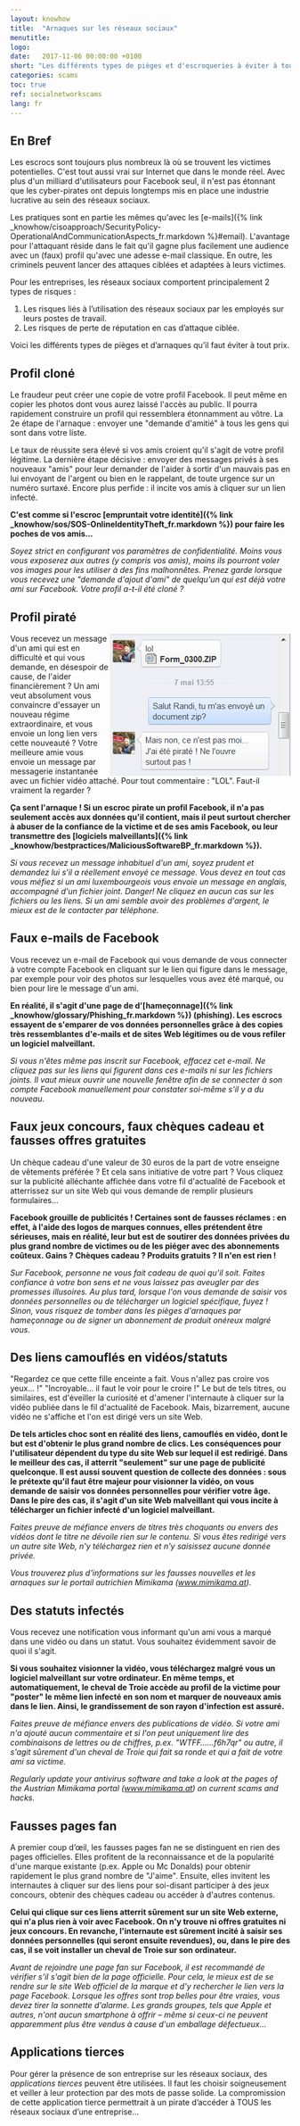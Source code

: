 ```yaml
---
layout: knowhow
title:  "Arnaques sur les réseaux sociaux"
menutitle:  
logo:
date:   2017-11-06 00:00:00 +0100
short: "Les différents types de pièges et d'escroqueries à éviter à tout prix"
categories: scams
toc: true
ref: socialnetworkscams
lang: fr
---
```

## En Bref
Les escrocs sont toujours plus nombreux là où se trouvent les victimes potentielles. C'est tout aussi vrai sur Internet que dans le monde réel. Avec plus d'un milliard d'utilisateurs pour Facebook seul, il n'est pas étonnant que les cyber-pirates ont depuis longtemps mis en place une industrie lucrative au sein des réseaux sociaux.

Les pratiques sont en partie les mêmes qu'avec les [e-mails]({% link _knowhow/cisoapproach/SecurityPolicy-OperationalAndCommunicationAspects_fr.markdown %}#email). L'avantage pour l'attaquant réside dans le fait qu'il gagne plus facilement une audience avec un (faux) profil qu'avec une adesse e-mail classique. En outre, les criminels peuvent lancer des attaques ciblées et adaptées à leurs victimes.

Pour les entreprises, les réseaux sociaux comportent principalement 2 types de risques :

1. Les risques liés à l’utilisation des réseaux sociaux par les employés sur leurs postes de travail.
2. Les risques de perte de réputation en cas d’attaque ciblée.

Voici les différents types de pièges et d’arnaques qu’il faut éviter à tout prix.


## Profil cloné
Le fraudeur peut créer une copie de votre profil Facebook. Il peut même en copier les photos dont vous aurez laissé l'accès au public. Il pourra rapidement construire un profil qui ressemblera étonnamment au vôtre. La 2e étape de l'arnaque : envoyer une "demande d'amitié" à tous les gens qui sont dans votre liste.

Le taux de réussite sera élevé si vos amis croient qu'il s'agit de votre profil légitime. La dernière étape décisive : envoyer des messages privés à ses nouveaux "amis" pour leur demander de l'aider à sortir d'un mauvais pas en lui envoyant de l'argent ou bien en le rappelant, de toute urgence sur un numéro surtaxé. Encore plus perfide : il incite vos amis à cliquer sur un lien infecté.

**C'est comme si l'escroc [empruntait votre identité]({% link _knowhow/sos/SOS-OnlineIdentityTheft_fr.markdown %}) pour faire les poches de vos amis...**

*Soyez strict en configurant vos paramètres de confidentialité. Moins vous vous exposerez aux autres (y compris vos amis), moins ils pourront voler vos images pour les utiliser à des fins malhonnêtes. Prenez garde lorsque vous recevez une "demande d'ajout d'ami" de quelqu'un qui est déjà votre ami sur Facebook. Votre profil a-t-il été cloné ?*

## Profil piraté

<img src="/assets/img/201610/1274_1.png" style="float: right;" />

Vous recevez un message d'un ami qui est en difficulté et qui vous demande, en désespoir de cause, de l'aider financièrement ? Un ami veut absolument vous convaincre d'essayer un nouveau régime extraordinaire, et vous envoie un long lien vers cette nouveauté ? Votre meilleure amie vous envoie un message par messagerie instantanée avec un fichier vidéo attaché. Pour tout commentaire : "LOL". Faut-il vraiment la regarder ?

**Ça sent l'arnaque ! Si un escroc pirate un profil Facebook, il n'a pas seulement accès aux données qu'il contient, mais il peut surtout chercher à abuser de la confiance de la victime et de ses amis Facebook, ou leur transmettre des [logiciels malveillants]({% link _knowhow/bestpractices/MaliciousSoftwareBP_fr.markdown %}).**

*Si vous recevez un message inhabituel d'un ami, soyez prudent et demandez lui s'il a réellement envoyé ce message. Vous devez en tout cas vous méfiez si un ami luxembourgeois vous envoie un message en anglais, accompagné d'un fichier joint. Danger! Ne cliquez en aucun cas sur les fichiers ou les liens. Si un ami semble avoir des problèmes d'argent, le mieux est de le contacter par téléphone.*

## Faux e-mails de Facebook

Vous recevez un e-mail de Facebook qui vous demande de vous connecter à votre compte Facebook en cliquant sur le lien qui figure dans le message, par exemple pour voir des photos sur lesquelles vous avez été marqué, ou bien pour lire le message d'un ami.

**En réalité, il s'agit d'une page de d'[hameçonnage]({% link _knowhow/glossary/Phishing_fr.markdown %}) (phishing). Les escrocs essayent de s'emparer de vos données personnelles grâce à des copies très ressemblantes d'e-mails et de sites Web légitimes ou de vous refiler un logiciel malveillant.**

*Si vous n'êtes même pas inscrit sur Facebook, effacez cet e-mail. Ne cliquez pas sur les liens qui figurent dans ces e-mails ni sur les fichiers joints. Il vaut mieux ouvrir une nouvelle fenêtre afin de se connecter à son compte Facebook manuellement pour constater soi-même s'il y a du nouveau.*

## Faux jeux concours, faux chèques cadeau et fausses offres gratuites

Un chèque cadeau d'une valeur de 30 euros de la part de votre enseigne de vêtements préférée ? Et cela sans initiative de votre part ? Vous cliquez sur la publicité alléchante affichée dans votre fil d'actualité de Facebook et atterrissez sur un site Web qui vous demande de remplir plusieurs formulaires...

**Facebook grouille de publicités ! Certaines sont de fausses réclames : en effet, à l'aide des logos de marques connues, elles prétendent être sérieuses, mais en réalité, leur but est de soutirer des données privées du plus grand nombre de victimes ou de les piéger avec des abonnements coûteux. Gains ? Chèques cadeau ? Produits gratuits ? Il n'en est rien !**

*Sur Facebook, personne ne vous fait cadeau de quoi qu'il soit. Faites confiance à votre bon sens et ne vous laissez pas aveugler par des promesses illusoires. Au plus tard, lorsque l'on vous demande de saisir vos données personnelles ou de télécharger un logiciel spécifique, fuyez ! Sinon, vous risquez de tomber dans les pièges d'arnaques par hameçonnage ou de signer un abonnement de produit onéreux malgré vous.*

## Des liens camouflés en vidéos/statuts
"Regardez ce que cette fille enceinte a fait. Vous n'allez pas croire vos yeux... !" "Incroyable... il faut le voir pour le croire !" Le but de tels titres, ou similaires, est d'éveiller la curiosité et d'amener l'internaute à cliquer sur la vidéo publiée dans le fil d'actualité de Facebook. Mais, bizarrement, aucune vidéo ne s'affiche et l'on est dirigé vers un site Web.

**De tels articles choc sont en réalité des liens, camouflés en vidéo, dont le but est d'obtenir le plus grand nombre de clics. Les conséquences pour l'utilisateur dépendent du type du site Web sur lequel il est redirigé. Dans le meilleur des cas, il atterrit "seulement" sur une page de publicité quelconque. Il est aussi souvent question de collecte des données : sous le prétexte qu'il faut être majeur pour visionner la vidéo, on vous demande de saisir vos données personnelles pour vérifier votre âge. Dans le pire des cas, il s'agit d'un site Web malveillant qui vous incite à télécharger un fichier infecté d'un logiciel malveillant.**

*Faites preuve de méfiance envers de titres très choquants ou envers des vidéos dont le titre ne dévoile rien sur le contenu. Si vous êtes redirigé vers un autre site Web, n'y téléchargez rien et n'y saisissez aucune donnée privée.*

*Vous trouverez plus d'informations sur les fausses nouvelles et les arnaques sur le portail autrichien Mimikama (www.mimikama.at).*

## Des statuts infectés
Vous recevez une notification vous informant qu'un ami vous a marqué dans une vidéo ou dans un statut. Vous souhaitez évidemment savoir de quoi il s'agit.

**Si vous souhaitez visionner la vidéo, vous téléchargez malgré vous un logiciel malveillant sur votre ordinateur. En même temps, et automatiquement, le cheval de Troie accède au profil de la victime pour "poster" le même lien infecté en son nom et marquer de nouveaux amis dans le lien. Ainsi, le grandissement de son rayon d'infection est assuré.**

*Faites preuve de méfiance envers des publications de vidéo. Si votre ami n'a ajouté aucun commentaire et si l'on peut uniquement lire des combinaisons de lettres ou de chiffres, p.ex. "WTFF……f6h7qr" ou autre, il s'agit sûrement d'un cheval de Troie qui fait sa ronde et qui a fait de votre ami sa victime.*

*Regularly update your antivirus software and take a look at the pages of the Austrian Mimikama portal  (www.mimikama.at) on current scams and hacks.*

## Fausses pages fan

A premier coup d’œil, les fausses pages fan ne se distinguent en rien des pages officielles. Elles profitent de la reconnaissance et de la popularité d'une marque existante (p.ex. Apple ou Mc Donalds) pour obtenir rapidement le plus grand nombre de "J'aime". Ensuite, elles invitent les internautes à cliquer sur des liens pour soi-disant participer à des jeux concours, obtenir des chèques cadeau ou accéder à d'autres contenus.

**Celui qui clique sur ces liens atterrit sûrement sur un site Web externe, qui n'a plus rien à voir avec Facebook. On n'y trouve ni offres gratuites ni jeux concours. En revanche, l'internaute est sûrement incité à saisir ses données personnelles (qui seront ensuite revendues), ou, dans le pire des cas, il se voit installer un cheval de Troie sur son ordinateur.**

*Avant de rejoindre une page fan sur Facebook, il est recommandé de vérifier s'il s'agit bien de la page officielle. Pour cela, le mieux est de se rendre sur le site Web officiel de la marque et d'y rechercher le lien vers la page Facebook. Lorsque les offres sont trop belles pour être vraies, vous devez tirer la sonnette d'alarme. Les grands groupes, tels que Apple et autres, n'ont aucun smartphone à offrir – même si ceux-ci ne peuvent apparemment plus être vendus à cause d'un emballage défectueux…*

## Applications tierces

Pour gérer la présence de son entreprise sur les réseaux sociaux, des *applications tierces* peuvent être utilisées. Il faut les choisir soigneusement et veiller à leur protection par des mots de passe solide. La compromission de cette application tierce permettrait à un pirate d’accéder à TOUS les réseaux sociaux d’une entreprise…
